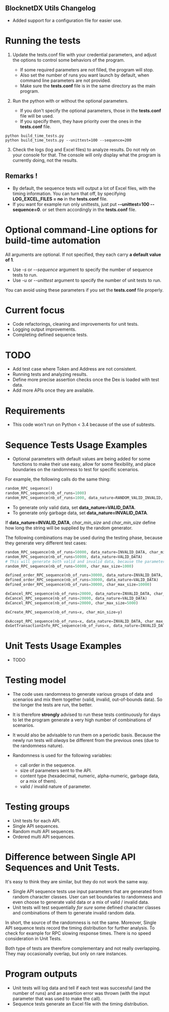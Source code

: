 ## BlocknetDX Utils Changelog

- Added support for a configuration file for easier use.


# Running the tests

1. Update the tests.conf file with your credential parameters, and adjust the options to control some
behaviors of the program.

    - If some required parameters are not filled, the program will stop.
    - Also set the number of runs you want launch by default, when command line parameters are not provided.
    - Make sure the **tests.conf** file is in the same directory as the main program.

2. Run the python with or without the optional parameters.

    - If you don't specify the optional parameters, those in the **tests.conf** file will be used.
    - If you specify them, they have priority over the ones in the **tests.conf** file.

```
python build_time_tests.py
python build_time_tests.py --unittest=100 --sequence=200
```

3. Check the logs (log and Excel files) to analyze results.
Do not rely on your console for that. The console will only display what the program is currently doing, not the results.


## Remarks !

- By default, the sequence tests will output a lot of Excel files, with the timing information.
You can turn that off, by specifying **LOG_EXCEL_FILES = no** in the **tests.conf** file.
- If you want for example run only unittests, just put **--unittest=100 --sequence=0**.
or set them accordingly in the **tests.conf** file.



# Optional command-Line options for build-time automation

All arguments are optional. If not specified, they each carry **a default value of 1**.
- Use *-s* or *--sequence* argument to specify the number of sequence tests to run.
- Use *-u* or *--unittest* argument to specify the number of unit tests to run.

You can avoid using these parameters if you set the **tests.conf** file properly.

# Current focus

- Code refactorings, cleaning and improvements for unit tests.
- Logging output improvements.
- Completing defined sequence tests.

# TODO

- Add test case where Token and Address are not consistent.
- Running tests and analyzing results.
- Define more precise assertion checks once the Dex is loaded with test data.
- Add more APIs once they are available.

# Requirements

- This code won't run on Python < 3.4 because of the use of subtests.

# Sequence Tests Usage Examples

- Optional parameters with default values are being added for some functions to make their use easy, allow for some flexibility, and place boundaries on the randomness to test for specific scenarios.

For example, the following calls do the same thing: 
```python
random_RPC_sequence()
random_RPC_sequence(nb_of_runs=1000)
random_RPC_sequence(nb_of_runs=1000, data_nature=RANDOM_VALID_INVALID, char_min_size=1, char_max_size=12000)
```

- To generate only valid data, set **data_nature=VALID_DATA**. 
- To generate only garbage data, set **data_nature=INVALID_DATA**.

If **data_nature=INVALID_DATA**, *char_min_size* and *char_min_size* define how long the string will be supplied by the random generator.

The following combinations may be used during the testing phase, because they generate very different test cases:
```python
random_RPC_sequence(nb_of_runs=50000, data_nature=INVALID_DATA, char_min_size=10000, char_max_size=12000)
random_RPC_sequence(nb_of_runs=50000, data_nature=VALID_DATA)
# This will generate both valid and invalid data, because the parameter is not specified.
random_RPC_sequence(nb_of_runs=50000, char_max_size=1000)

defined_order_RPC_sequence(nb_of_runs=30000, data_nature=INVALID_DATA, char_min_size=5000, char_max_size=12000)
defined_order_RPC_sequence(nb_of_runs=30000, data_nature=VALID_DATA)
defined_order_RPC_sequence(nb_of_runs=30000, char_max_size=10000)

dxCancel_RPC_sequence(nb_of_runs=20000, data_nature=INVALID_DATA, char_min_size=1, char_max_size=15000)
dxCancel_RPC_sequence(nb_of_runs=20000, data_nature=VALID_DATA)
dxCancel_RPC_sequence(nb_of_runs=20000, char_max_size=5000)

dxCreate_RPC_sequence(nb_of_runs=x, char_min_size=y)

dxAccept_RPC_sequence(nb_of_runs=x, data_nature=INVALID_DATA, char_max_size=y)
dxGetTransactionInfo_RPC_sequence(nb_of_runs=x, data_nature=INVALID_DATA, char_max_size=y)

```


# Unit Tests Usage Examples

- TODO

# Testing model

- The code uses randomness to generate various groups of data and scenarios and mix them together (valid, invalid, out-of-bounds data).
So the longer the tests are run, the better.

- It is therefore **strongly** advised to run these tests continuously for days to let the program generate a very high number of combinations of scenarios.

- It would also be advisable to run them on a periodic basis. Because the newly run tests will *always* be different from the previous ones (due to the randomness nature).

- Randomness is used for the following variables:
  - call order in the sequence.
  - size of parameters sent to the API.
  - content type (hexadecimal, numeric, alpha-numeric, garbage data, or a mix of them).
  - valid / invalid nature of parameter.
 
  
# Testing groups

- Unit tests for each API.
- Single API sequences.
- Random multi API sequences.
- Ordered multi API sequences.

# Difference between Single API Sequences and Unit Tests.

It's easy to think they are similar, but they do not work the same way.
- Single API sequence tests use input parameters that are generated from random character classes.
User can set boundaries to randomness and even choose to generate valid data or a mix of valid / invalid data.
- Unit tests will test sequentially *for sure* some defined character classes and combinations of them to generate invalid random data.

In short, the source of the randomness is not the same.
Moreover, Single API sequence tests record the timing distribution for further analysis. To check for example for RPC slowing response times. There is no speed consideration in Unit Tests.

Both type of tests are therefore complementary and not really overlapping. They may occasionally overlap, but only on rare instances.

# Program outputs

- Unit tests will log data and tell if each test was successful (and the number of runs) and an assertion error was thrown (with the input parameter that was used to make the call).
- Sequence tests generate an Excel file with the timing distribution.



